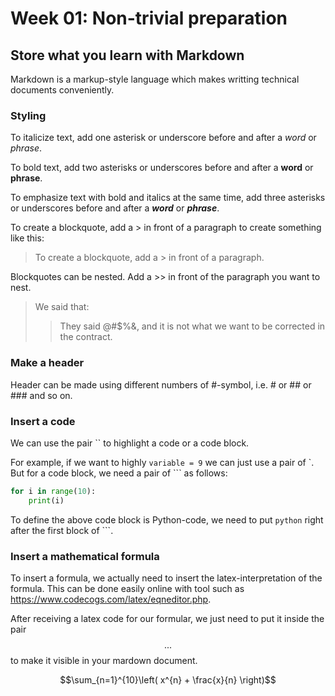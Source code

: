 # Week 01: Non-trivial preparation

## Store what you learn with Markdown
Markdown is a markup-style language which makes writting technical documents conveniently.  

### Styling
To italicize text, add one asterisk or underscore before and after a *word* or _phrase_.

To bold text, add two asterisks or underscores before and after a **word** or __phrase__.

To emphasize text with bold and italics at the same time, add three asterisks or underscores before and after a ***word*** or ___phrase___.

To create a blockquote, add a > in front of a paragraph to create something like this:
> To create a blockquote, add a > in front of a paragraph.

Blockquotes can be nested. Add a >> in front of the paragraph you want to nest.
> We said that: 
>> They said @#$%&, and it is not what we want to be corrected in the contract.

### Make a header
Header can be made using different numbers of #-symbol, i.e. # or ## or ### and so on. 

### Insert a code
We can use the pair `` to highlight a code or a code block.

For example, if we want to highly `variable = 9` we can just use a pair of `. But for a code block, we need a pair of ``` as follows:
```python
for i in range(10):
    print(i)
```
To define the above code block is Python-code, we need to put `python` right after the first block of ```.

### Insert a mathematical formula
To insert a formula, we actually need to insert the latex-interpretation of the formula. This can be done easily online with tool such as https://www.codecogs.com/latex/eqneditor.php.

After receiving a latex code for our formular, we just need to put it inside the pair $$...$$ to make it visible in your mardown document.

$$\sum_{n=1}^{10}\left( x^{n} + \frac{x}{n} \right)$$
